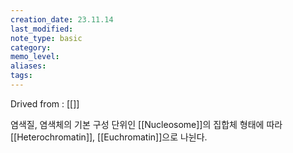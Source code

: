 ```yaml
---
creation_date: 23.11.14
last_modified: 
note_type: basic
category: 
memo_level: 
aliases: 
tags:
---
```


Drived from : [[]]

염색질, 염색체의 기본 구성 단위인 [[Nucleosome]]의 집합체
형태에 따라 [[Heterochromatin]], [[Euchromatin]]으로 나뉜다.
